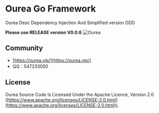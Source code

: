 # Ourea Go Framework
Ourea Desc Dependency Injection And Simplified version DDD

**Please use RELEASE version V0.0.6**
![Ourea](https://ourea.vip/ourea.png)


## Community

* [https://ourea.vip/](https://ourea.vip/)
* QQ：547233050

## License

Ourea Source Code Is Licensed Under the Apache Licence, Version 2.0
([https://www.apache.org/licenses/LICENSE-2.0.html](https://www.apache.org/licenses/LICENSE-2.0.html)).
